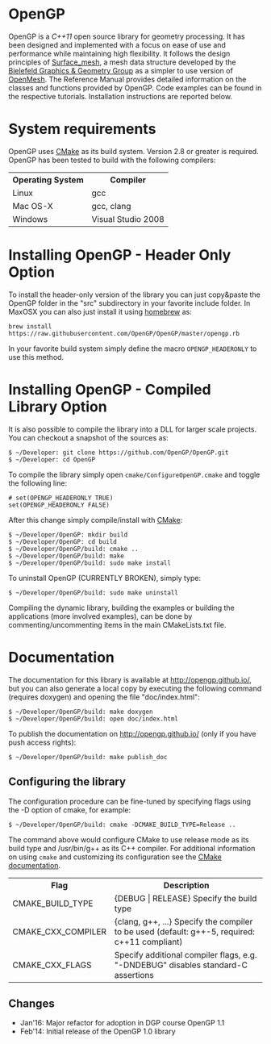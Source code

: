 # OpenGP
OpenGP is a *C++11* open source library for geometry processing. It has been designed and implemented with a focus on ease of use and performance while maintaining high flexibility. It follows the design principles of <a href="https://opensource.cit-ec.de/projects/surface_mesh">Surface_mesh</a>, a mesh data structure developed by the <a href="http://graphics.uni-bielefeld.de/">Bielefeld Graphics & Geometry Group</a> as a simpler to use version of <a href="http://www.openmesh.org/">OpenMesh</a>. The Reference Manual provides detailed information on the classes and functions provided by OpenGP. Code examples can be found in the respective tutorials. Installation instructions are reported below.

# System requirements
OpenGP uses <a href="http://www.cmake.org">CMake</a> as its build system. Version 2.8 or greater is required. OpenGP has been tested to build with the following compilers:

<table>
  <tr><th> Operating System </th> <th> Compiler </th></tr>
  <tr><td> Linux </td> <td> gcc </td> </tr>
  <tr><td> Mac OS-X </td> <td> gcc, clang </td> </tr>
  <tr><td> Windows </td> <td> Visual Studio 2008 </td> </tr>
</table>

# Installing OpenGP - Header Only Option
To install the header-only version of the library you can just copy&paste the OpenGP folder in the "src" subdirectory in your favorite include folder. In MaxOSX you can also just install it using <a href="http://brew.sh/">homebrew</a> as:

    brew install https://raw.githubusercontent.com/OpenGP/OpenGP/master/opengp.rb

In your favorite build system simply define the macro ```OPENGP_HEADERONLY``` to use this method.

# Installing OpenGP - Compiled Library Option 
It is also possible to compile the library into a DLL for larger scale projects. You can checkout a snapshot of the sources as:

	$ ~/Developer: git clone https://github.com/OpenGP/OpenGP.git
	$ ~/Developer: cd OpenGP

To compile the library simply open ```cmake/ConfigureOpenGP.cmake``` and toggle the following line:

    # set(OPENGP_HEADERONLY TRUE)
    set(OPENGP_HEADERONLY FALSE)

After this change simply compile/install with <a href="http://www.cmake.org/">CMake</a>:

	$ ~/Developer/OpenGP: mkdir build
	$ ~/Developer/OpenGP: cd build
	$ ~/Developer/OpenGP/build: cmake .. 
	$ ~/Developer/OpenGP/build: make
	$ ~/Developer/OpenGP/build: sudo make install

To uninstall OpenGP (CURRENTLY BROKEN), simply type:

	$ ~/Developer/OpenGP/build: sudo make uninstall


Compiling the dynamic library, building the examples or building the applications (more involved examples), can be done by commenting/uncommenting items in the main CMakeLists.txt file.

# Documentation 

The documentation for this library is available at <a href="http://opengp.github.io/">http://opengp.github.io/</a>, but you can also generate a local copy by executing the following command (requires doxygen) and opening the file "doc/index.html":

	$ ~/Developer/OpenGP/build: make doxygen
    $ ~/Developer/OpenGP/build: open doc/index.html

To publish the documentation on <a href="http://opengp.github.io/">http://opengp.github.io/</a> (only if you have push access rights):

	$ ~/Developer/OpenGP/build: make publish_doc

## Configuring the library

The configuration procedure can be fine-tuned by specifying flags using the -D option of cmake, for example:

	$ ~/Developer/OpenGP/build: cmake -DCMAKE_BUILD_TYPE=Release ..

The command above would configure CMake to use release mode as its build type and /usr/bin/g++ as its C++ compiler. For additional information on using <code>cmake</code> and
customizing its configuration see the <a href="http://cmake.org/cmake/help/documentation.html">CMake
documentation</a>.

<table>
<tr><th>Flag</th><th>Description</th></tr>
<tr>
  <td>CMAKE_BUILD_TYPE</td>
  <td>{DEBUG | RELEASE} Specify the build type</td>
</tr>
<tr>
  <td>CMAKE_CXX_COMPILER</td>
  <td>{clang, g++, ...} Specify the compiler to be used (default: g++-5, required: c++11 compliant)</td>
</tr>
<tr>
  <td>CMAKE_CXX_FLAGS</td>
  <td>Specify additional compiler flags, e.g. "-DNDEBUG" disables standard-C assertions</td>
</tr>
</table>

## Changes
- Jan'16: Major refactor for adoption in DGP course OpenGP 1.1
- Feb'14: Initial release of the OpenGP 1.0 library
